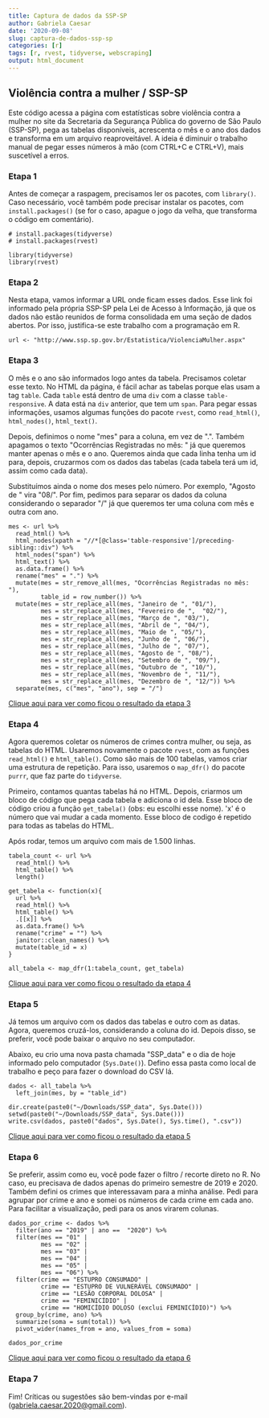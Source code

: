 ```yaml
---
title: Captura de dados da SSP-SP
author: Gabriela Caesar
date: '2020-09-08'
slug: captura-de-dados-ssp-sp
categories: [r]
tags: [r, rvest, tidyverse, webscraping]
output: html_document
---
```



## Violência contra a mulher / SSP-SP

Este código acessa a página com estatísticas sobre violência contra a mulher no site da Secretaria da Segurança Pública do governo de São Paulo (SSP-SP), pega as tabelas disponíveis, acrescenta o mês e o ano dos dados e transforma em um arquivo reaproveitável. A ideia é diminuir o trabalho manual de pegar esses números à mão (com CTRL+C e CTRL+V), mais suscetível a erros.

### Etapa 1

Antes de começar a raspagem, precisamos ler os pacotes, com `library()`. Caso necessário, você também pode precisar instalar os pacotes, com `install.packages()` (se for o caso, apague o jogo da velha, que transforma o código em comentário).

```{r}
# install.packages(tidyverse)
# install.packages(rvest)

library(tidyverse)
library(rvest)
```


### Etapa 2

Nesta etapa, vamos informar a URL onde ficam esses dados. Esse link foi informado pela própria SSP-SP pela Lei de Acesso à Informação, já que os dados não estão reunidos de forma consolidada em uma seção de dados abertos. Por isso, justifica-se este trabalho com a programação em R.

```{r}
url <- "http://www.ssp.sp.gov.br/Estatistica/ViolenciaMulher.aspx"
```

### Etapa 3

O mês e o ano são informados logo antes da tabela. Precisamos coletar esse texto. No HTML da página, é fácil achar as tabelas porque elas usam a tag `table`. Cada `table` está dentro de uma `div` com a classe `table-responsive`. A data está na `div` anterior, que tem um `span`. Para pegar essas informações, usamos algumas funções do pacote `rvest`, como `read_html()`, `html_nodes()`, `html_text()`.

Depois, definimos o nome "mes" para a coluna, em vez de ".". Também apagamos o texto "Ocorrências Registradas no mês: " já que queremos manter apenas o mês e o ano. Queremos ainda que cada linha tenha um id para, depois, cruzarmos com os dados das tabelas (cada tabela terá um id, assim como cada data).

Substituímos ainda o nome dos meses pelo número. Por exemplo, "Agosto de " vira "08/". Por fim, pedimos para separar os dados da coluna considerando o separador "/" já que queremos ter uma coluna com mês e outra com ano.

```{r}
mes <- url %>%
  read_html() %>%
  html_nodes(xpath = "//*[@class='table-responsive']/preceding-sibling::div") %>%
  html_nodes("span") %>%
  html_text() %>%
  as.data.frame() %>%
  rename("mes" = ".") %>%
  mutate(mes = str_remove_all(mes, "Ocorrências Registradas no mês: "),
         table_id = row_number()) %>%
  mutate(mes = str_replace_all(mes, "Janeiro de ", "01/"),
         mes = str_replace_all(mes, "Fevereiro de ",  "02/"),
         mes = str_replace_all(mes, "Março de ", "03/"),
         mes = str_replace_all(mes, "Abril de ", "04/"),
         mes = str_replace_all(mes, "Maio de ", "05/"),
         mes = str_replace_all(mes, "Junho de ", "06/"),
         mes = str_replace_all(mes, "Julho de ", "07/"),
         mes = str_replace_all(mes, "Agosto de ", "08/"),
         mes = str_replace_all(mes, "Setembro de ", "09/"),
         mes = str_replace_all(mes, "Outubro de ", "10/"),
         mes = str_replace_all(mes, "Novembro de ", "11/"),
         mes = str_replace_all(mes, "Dezembro de ", "12/")) %>%
  separate(mes, c("mes", "ano"), sep = "/")
```

[Clique aqui para ver como ficou o resultado da etapa 3](https://raw.githubusercontent.com/gabrielacaesar/blogdown2/master/static/output-mes.png)

### Etapa 4

Agora queremos coletar os números de crimes contra mulher, ou seja, as tabelas do HTML. Usaremos novamente o pacote `rvest`, com as funções `read_html()` e `html_table()`. Como são mais de 100 tabelas, vamos criar uma estrutura de repetição. Para isso, usaremos o `map_dfr()` do pacote `purrr`, que faz parte do `tidyverse`.

Primeiro, contamos quantas tabelas há no HTML. Depois, criarmos um bloco de código que pega cada tabela e adiciona o id dela. Esse bloco de código criou a função `get_tabela()` (obs: eu escolhi esse nome). 'x' é o número que vai mudar a cada momento. Esse bloco de codigo é repetido para todas as tabelas do HTML.

Após rodar, temos um arquivo com mais de 1.500 linhas.

```{r}
tabela_count <- url %>%
  read_html() %>%
  html_table() %>%
  length()

get_tabela <- function(x){
  url %>%
  read_html() %>%
  html_table() %>%
  .[[x]] %>%
  as.data.frame() %>%
  rename("crime" = "") %>%
  janitor::clean_names() %>%
  mutate(table_id = x)
}

all_tabela <- map_dfr(1:tabela_count, get_tabela)
```
[Clique aqui para ver como ficou o resultado da etapa 4](https://raw.githubusercontent.com/gabrielacaesar/blogdown2/master/static/output-tabela.png)

### Etapa 5

Já temos um arquivo com os dados das tabelas e outro com as datas. Agora, queremos cruzá-los, considerando a coluna do id. Depois disso, se preferir, você pode baixar o arquivo no seu computador.

Abaixo, eu crio uma nova pasta chamada "SSP_data" e o dia de hoje informado pelo computador (`Sys.Date()`). Defino essa pasta como local de trabalho e peço para fazer o download do CSV lá.

```{r}
dados <- all_tabela %>%
  left_join(mes, by = "table_id")

dir.create(paste0("~/Downloads/SSP_data", Sys.Date()))
setwd(paste0("~/Downloads/SSP_data", Sys.Date()))
write.csv(dados, paste0("dados", Sys.Date(), Sys.time(), ".csv"))
```

[Clique aqui para ver como ficou o resultado da etapa 5](https://raw.githubusercontent.com/gabrielacaesar/blogdown2/master/static/output-dados.png)

### Etapa 6

Se preferir, assim como eu, você pode fazer o filtro / recorte direto no R. No caso, eu precisava de dados apenas do primeiro semestre de 2019 e 2020. Também defini os crimes que interessavam para a minha análise. Pedi para agrupar por crime e ano e somei os números de cada crime em cada ano. Para facilitar a visualização, pedi para os anos virarem colunas. 

```{r}
dados_por_crime <- dados %>%
  filter(ano == "2019" | ano ==  "2020") %>%
  filter(mes == "01" | 
         mes == "02" | 
         mes == "03" | 
         mes == "04" | 
         mes == "05" | 
         mes == "06") %>%
  filter(crime == "ESTUPRO CONSUMADO" | 
         crime == "ESTUPRO DE VULNERÁVEL CONSUMADO" |
         crime == "LESÃO CORPORAL DOLOSA" | 
         crime == "FEMINICÍDIO" | 
         crime == "HOMICÍDIO DOLOSO (exclui FEMINICÍDIO)") %>%
  group_by(crime, ano) %>%
  summarize(soma = sum(total)) %>%
  pivot_wider(names_from = ano, values_from = soma)

dados_por_crime
```

[Clique aqui para ver como ficou o resultado da etapa 6](https://raw.githubusercontent.com/gabrielacaesar/blogdown2/master/static/output-dados-por-crime.png)

### Etapa 7 

Fim! Críticas ou sugestões são bem-vindas por e-mail (gabriela.caesar.2020@gmail.com).
